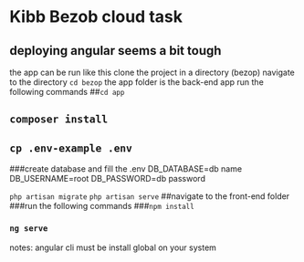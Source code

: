 # Kibb Bezob cloud task 

## deploying angular seems a bit tough
the app can be run like this
clone the project in a directory (bezop)
navigate to the directory `cd bezop`
the app folder is the back-end app
run the following commands
##`cd app`
## `composer install`
## `cp .env-example .env`
###create database  and fill the .env 
DB_DATABASE=db name
DB_USERNAME=root
DB_PASSWORD=db password

`php artisan migrate`
`php artisan serve`
##navigate to the front-end folder
###run the following commands
###`npm install `
### `ng serve`

notes: angular cli must be install global on your system

